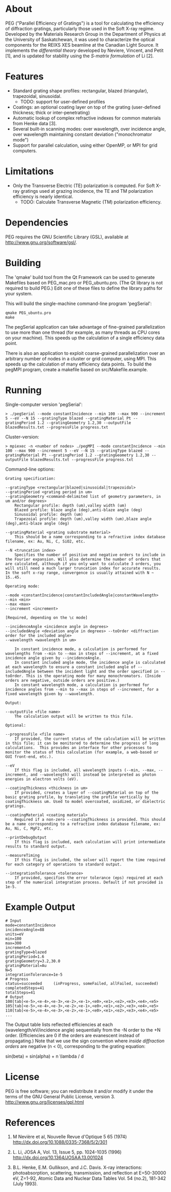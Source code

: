 About
========

PEG ("Parallel Efficiency of Gratings") is a tool for calculating the efficiency of diffraction gratings, particularly those used in the Soft X-ray regime.  Developed by the Materials Research Group in the Department of Physics at the University of Saskatchewan, it was used to characterize the optical components for the REIXS XES beamline at the Canadian Light Source. It implements the _differential theory_ developed by Neviere, Vincent, and Petit [1], and is updated for stability using the _S-matrix formulation_ of Li [2].

Features
========

- Standard grating shape profiles: rectangular, blazed (triangular), trapezoidal, sinusoidal.
	- TODO: support for user-defined profiles
- Coatings: an optional coating layer on top of the grating (user-defined thickness; thick or inter-penetrating)
- Automatic lookup of complex refractive indexes for common materials from Henke data [3].
- Several built-in scanning modes: over wavelength, over incidence angle, over wavelength maintaining constant deviation ("monochromator mode")
- Support for parallel calculation, using either OpenMP, or MPI for grid computers.

Limitations
========

- Only the Transverse Electric (TE) polarization is computed. For Soft X-ray gratings used at grazing incidence, the TE and TM polarization efficiency is nearly identical.
	- TODO: Calculate Transverse Magnetic (TM) polarization efficiency.

Dependencies
========

PEG requires the GNU Scientific Library (GSL), available at http://www.gnu.org/software/gsl/.

Building
========

The 'qmake' build tool from the Qt Framework can be used to generate Makefiles based on PEG_mac.pro or PEG_ubuntu.pro.  (The Qt library is not required to build PEG.)  Edit one of these files to define the library paths for your system.

This will build the single-machine command-line program 'pegSerial':

```
qmake PEG_ubuntu.pro
make
```

The pegSerial application can take advantage of fine-grained parallelization to use more than one thread (for example, as many threads as CPU cores on your machine). This speeds up the calculation of a single efficiency data point.

There is also an application to exploit coarse-grained parallelization over an arbitrary number of nodes in a cluster or grid computer, using MPI. This speeds up the calculation of many efficiency data points.  To build the pegMPI program, create a makefile based on src/Makefile.example.

Running
========

Single-computer version 'pegSerial':

```
> ./pegSerial --mode constantIncidence --min 100 --max 900 --increment 5 --eV --N 15 --gratingType blazed --gratingMaterial Pt --gratingPeriod 1.2 --gratingGeometry 1.2,30 --outputFile blazedResults.txt --progressFile progress.txt
```

Cluster-version:

```
> mpiexec -n <number of nodes> ./pegMPI --mode constantIncidence --min 100 --max 900 --increment 5 --eV --N 15 --gratingType blazed --gratingMaterial Pt --gratingPeriod 1.2 --gratingGeometry 1.2,30 --outputFile blazedResults.txt --progressFile progress.txt
```

Command-line options:
```
Grating specification:

--gratingType <rectangular|blazed|sinusoidal|trapezoidal>
--gratingPeriod <grating period in um>
--gratingGeometry <command-delimited list of geometry parameters, in um and/or degrees>
	Rectangular profile: depth (um),valley width (um)
	Blazed profile: blaze angle (deg),anti-blaze angle (deg)
	Sinusoidal profile: depth (um)
	Trapezoial profile: depth (um),valley width (um),blaze angle (deg),anti-blaze angle (deg)

--gratingMaterial <grating substrate material>
	This should be a name corresponding to a refractive index database filename, ex: Au, Ni, C, SiO2, etc.
	
--N <truncation index>
	Specifies the number of positive and negative orders to include in the Fourier expansion. Will also determine the number of orders that are calculated, although if you only want to calculate 3 orders, you will still need a much larger truncation index for accurate results.  In the soft x-ray range, convergence is usually attained with N ~ 15..45.

Operating mode:

--mode <constantIncidence|constantIncludedAngle|constantWavelength>
--min <min>
--max <max>
--increment <increment>

[Required, depending on the \c mode]

--incidenceAngle <incidence angle in degrees>
--includedAngle <deviation angle in degrees> --toOrder <diffraction order for the included angle>
--wavelength <wavelength in um>

	In constant incidence mode, a calculation is performed for wavelengths from --min to --max in steps of --increment, at a fixed incidence angle given by --incidenceAngle.
	In constant included angle mode, the incidence angle is calculated at each wavelength to ensure a constant included angle of --includedAngle between the incident light and the order specified in --toOrder. This is the operating mode for many monochromators. (Inside orders are negative, outside orders are positive.)
	In constant wavelength mode, a calculation is performed for incidence angles from --min to --max in steps of --increment, for a fixed wavelength given by --wavelength.
	
Output:

--outputFile <file name>
	The calculation output will be written to this file.

Optional:

--progressFile <file name>
	If provided, the current status of the calculation will be written in this file; it can be monitored to determine the progress of long calculations.  This provides an interface for other processes to monitor the status of this calculation (for example, a web-based or GUI front-end, etc.).
	
--eV
	If this flag is included, all wavelength inputs (--min, --max, --increment, and --wavelength) will instead be interpreted as photon energies in electron volts (eV).

--coatingThickness <thickness in um>
	If provided, creates a layer of --coatingMaterial on top of the basic grating profile, by translating the profile vertically by coatingThickness um. Used to model overcoated, oxidized, or dielectric gratings.

--coatingMaterial <coating material>
	Required if a non-zero --coatingThickness is provided. This should be a name corresponding to a refractive index database filename, ex: Au, Ni, C, MgF2, etc.
	
--printDebugOutput
	If this flag is included, each calculation will print intermediate results to standard output.

--measureTiming
	If this flag is included, the solver will report the time required for each category of operations to standard output.

--integrationTolerance <tolerance>
	If provided, specifies the error tolerance (eps) required at each step of the numerical integration process. Default if not provided is 1e-5.
```

Example Output
========

```
# Input
mode=constantIncidence
incidenceAngle=88
units=eV
min=100
max=300
increment=5
gratingType=blazed
gratingPeriod=1.6
gratingGeometry=3.2,30.0
gratingMaterial=Au
N=5
integrationTolerance=1e-5
# Progress
status=succeeded     (inProgress, someFailed, allFailed, succeeded)
completedSteps=41
totalSteps=41
# Output
100[tab]<e-5>,<e-4>,<e-3>,<e-2>,<e-1>,<e0>,<e1>,<e2>,<e3>,<e4>,<e5>
105[tab]<e-5>,<e-4>,<e-3>,<e-2>,<e-1>,<e0>,<e1>,<e2>,<e3>,<e4>,<e5>
110[tab]<e-5>,<e-4>,<e-3>,<e-2>,<e-1>,<e0>,<e1>,<e2>,<e3>,<e4>,<e5>
...
```

The Output table lists reflected efficiencies at each (wavelength/eV/incidence angle) sequentially from the -N order to the +N order.  (Efficiencies are 0 if the orders are evanescent instead of propagating.)  Note that we use the sign convention where _inside diffraction orders_ are negative (n < 0), corresponding to the grating equation:

sin(beta) = sin(alpha) + n \lambda / d

License
========
PEG is free software; you can redistribute it and/or modify it under the terms of the GNU General Public License, version 3. http://www.gnu.org/licenses/gpl.html


References
========

1. M Nevière et al, Nouvelle Revue d'Optique 5 65 (1974) http://dx.doi.org/10.1088/0335-7368/5/2/301

2. L. Li, JOSA A, Vol. 13, Issue 5, pp. 1024-1035 (1996)
http://dx.doi.org/10.1364/JOSAA.13.001024

3. B.L. Henke, E.M. Gullikson, and J.C. Davis. X-ray interactions: photoabsorption, scattering, transmission, and reflection at E=50-30000 eV, Z=1-92, Atomic Data and Nuclear Data Tables Vol. 54 (no.2), 181-342 (July 1993).